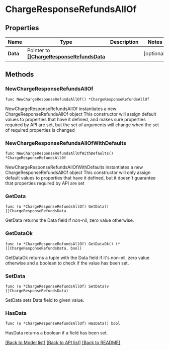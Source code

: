 # ChargeResponseRefundsAllOf

## Properties

Name | Type | Description | Notes
------------ | ------------- | ------------- | -------------
**Data** | Pointer to [**[]ChargeResponseRefundsData**](ChargeResponseRefundsData.md) |  | [optional] 

## Methods

### NewChargeResponseRefundsAllOf

`func NewChargeResponseRefundsAllOf() *ChargeResponseRefundsAllOf`

NewChargeResponseRefundsAllOf instantiates a new ChargeResponseRefundsAllOf object
This constructor will assign default values to properties that have it defined,
and makes sure properties required by API are set, but the set of arguments
will change when the set of required properties is changed

### NewChargeResponseRefundsAllOfWithDefaults

`func NewChargeResponseRefundsAllOfWithDefaults() *ChargeResponseRefundsAllOf`

NewChargeResponseRefundsAllOfWithDefaults instantiates a new ChargeResponseRefundsAllOf object
This constructor will only assign default values to properties that have it defined,
but it doesn't guarantee that properties required by API are set

### GetData

`func (o *ChargeResponseRefundsAllOf) GetData() []ChargeResponseRefundsData`

GetData returns the Data field if non-nil, zero value otherwise.

### GetDataOk

`func (o *ChargeResponseRefundsAllOf) GetDataOk() (*[]ChargeResponseRefundsData, bool)`

GetDataOk returns a tuple with the Data field if it's non-nil, zero value otherwise
and a boolean to check if the value has been set.

### SetData

`func (o *ChargeResponseRefundsAllOf) SetData(v []ChargeResponseRefundsData)`

SetData sets Data field to given value.

### HasData

`func (o *ChargeResponseRefundsAllOf) HasData() bool`

HasData returns a boolean if a field has been set.


[[Back to Model list]](../README.md#documentation-for-models) [[Back to API list]](../README.md#documentation-for-api-endpoints) [[Back to README]](../README.md)


